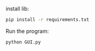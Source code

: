 install lib:
```bash
pip install -r requirements.txt
```

Run the program:
```bash
python GUI.py
```
